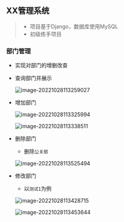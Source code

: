 ## XX管理系统
> - 项目基于Django，数据库使用MySQL
> - 初级练手项目

### 部门管理

- 实现对部门的增删改查

- 查询部门并展示

  ![image-20221028113259027](D:\GitHub\repository\Python\Django\EmployeeManagement\ReadMe.assets\image-20221028113259027.png)

- 增加部门

  ![image-20221028113325994](D:\GitHub\repository\Python\Django\EmployeeManagement\ReadMe.assets\image-20221028113325994.png)

  ![image-20221028113338511](D:\GitHub\repository\Python\Django\EmployeeManagement\ReadMe.assets\image-20221028113338511.png)

- 删除部门

  - 删除`公关部`

  ![image-20221028113525494](D:\GitHub\repository\Python\Django\EmployeeManagement\ReadMe.assets\image-20221028113525494.png)

- 修改部门

  - 以`测试1`为例

  ![image-20221028113428715](D:\GitHub\repository\Python\Django\EmployeeManagement\ReadMe.assets\image-20221028113428715.png)

  ![image-20221028113453644](D:\GitHub\repository\Python\Django\EmployeeManagement\ReadMe.assets\image-20221028113453644.png)

